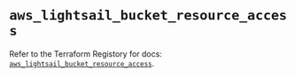 # `aws_lightsail_bucket_resource_access`

Refer to the Terraform Registory for docs: [`aws_lightsail_bucket_resource_access`](https://www.terraform.io/docs/providers/aws/r/lightsail_bucket_resource_access).
